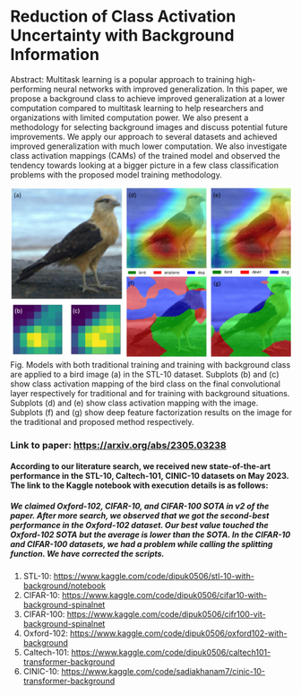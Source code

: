 # Reduction of Class Activation Uncertainty with Background Information

Abstract: Multitask learning is a popular approach to training high-performing neural networks with improved generalization. In this paper, we propose a background class to achieve improved generalization at a lower computation compared to multitask learning to help researchers and organizations with limited computation power. We also present a methodology for selecting background images and discuss potential future improvements. We apply our approach to several datasets and achieved improved generalization with much lower computation. We also investigate class activation mappings (CAMs) of the trained model and observed the tendency towards looking at a bigger picture in a few class classification problems with the proposed model training methodology.

<img src="https://github.com/dipuk0506/UQ/blob/main/CAM/CAM_bird_.png" width="700">
Fig. Models with both traditional training and training with background class are applied to a bird image (a) in the STL-10 dataset. Subplots (b) and (c) show class activation mapping of the bird class on the final convolutional layer respectively for traditional and for training with background situations. Subplots (d) and (e) show class activation mapping with the image. Subplots (f) and (g) show deep feature factorization results on the image for the traditional and proposed method respectively.

### Link to paper: https://arxiv.org/abs/2305.03238


#### According to our literature search, we received new state-of-the-art performance in the STL-10, Caltech-101, CINIC-10 datasets on May 2023. The link to the Kaggle notebook with execution details is as follows: 

##### We claimed Oxford-102, CIFAR-10, and CIFAR-100 SOTA in v2 of the paper. After more search, we observed that we got the second-best performance in the Oxford-102 dataset.  Our best value touched the Oxford-102 SOTA but the average is lower than the SOTA. In the CIFAR-10 and CIFAR-100 datasets, we had a problem while calling the splitting function. We have corrected the scripts.

1. STL-10: https://www.kaggle.com/code/dipuk0506/stl-10-with-background/notebook
2. CIFAR-10: https://www.kaggle.com/code/dipuk0506/cifar10-with-background-spinalnet
3. CIFAR-100: https://www.kaggle.com/code/dipuk0506/cifr100-vit-background-spinalnet
4. Oxford-102: https://www.kaggle.com/code/dipuk0506/oxford102-with-background
5. Caltech-101: https://www.kaggle.com/code/dipuk0506/caltech101-transformer-background
6. CINIC-10: https://www.kaggle.com/code/sadiakhanam7/cinic-10-transformer-background

